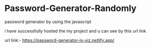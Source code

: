 # Password-Generator-Randomly
password generator by using the javascript

i have successfully hosted the my project and u can see by this url link

url link:- https://password-generator-js-viz.netlify.app/
